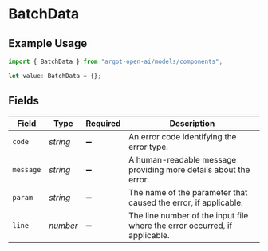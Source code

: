 # BatchData

## Example Usage

```typescript
import { BatchData } from "argot-open-ai/models/components";

let value: BatchData = {};
```

## Fields

| Field                                                                      | Type                                                                       | Required                                                                   | Description                                                                |
| -------------------------------------------------------------------------- | -------------------------------------------------------------------------- | -------------------------------------------------------------------------- | -------------------------------------------------------------------------- |
| `code`                                                                     | *string*                                                                   | :heavy_minus_sign:                                                         | An error code identifying the error type.                                  |
| `message`                                                                  | *string*                                                                   | :heavy_minus_sign:                                                         | A human-readable message providing more details about the error.           |
| `param`                                                                    | *string*                                                                   | :heavy_minus_sign:                                                         | The name of the parameter that caused the error, if applicable.            |
| `line`                                                                     | *number*                                                                   | :heavy_minus_sign:                                                         | The line number of the input file where the error occurred, if applicable. |